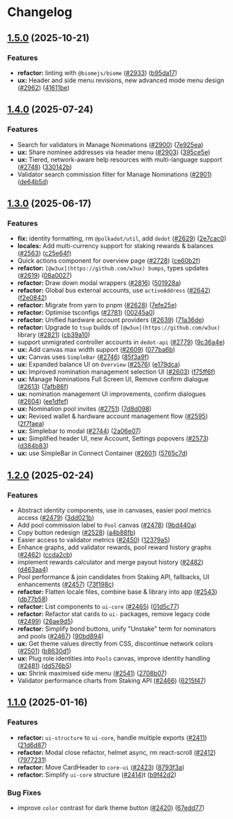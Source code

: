 # Changelog

## [1.5.0](https://github.com/polkadot-cloud/polkadot-staking-dashboard/compare/ui-core-v1.4.0...ui-core-v1.5.0) (2025-10-21)


### Features

* **refactor:** linting with `@biomejs/biome` ([#2933](https://github.com/polkadot-cloud/polkadot-staking-dashboard/issues/2933)) ([b95da17](https://github.com/polkadot-cloud/polkadot-staking-dashboard/commit/b95da17d4fa0d60cfdc3cd44a0de537cae461bf5))
* **ux:** Header and side menu revisions, new advanced mode menu design ([#2962](https://github.com/polkadot-cloud/polkadot-staking-dashboard/issues/2962)) ([41611be](https://github.com/polkadot-cloud/polkadot-staking-dashboard/commit/41611be616300cbaa93bf6da1adf9e4a096fe97f))

## [1.4.0](https://github.com/polkadot-cloud/polkadot-staking-dashboard/compare/ui-core-v1.3.0...ui-core-v1.4.0) (2025-07-24)


### Features

* Search for validators in Manage Nominations ([#2900](https://github.com/polkadot-cloud/polkadot-staking-dashboard/issues/2900)) ([7e925ea](https://github.com/polkadot-cloud/polkadot-staking-dashboard/commit/7e925ea4cfa9092f8765e27aff9e7d66f35bb85d))
* **ux:** Share nominee addresses via header menu ([#2903](https://github.com/polkadot-cloud/polkadot-staking-dashboard/issues/2903)) ([395ce5e](https://github.com/polkadot-cloud/polkadot-staking-dashboard/commit/395ce5ec8a9e7d7a626f82764b7401c5f28715d8))
* **ux:** Tiered, network-aware help resources with multi-language support ([#2748](https://github.com/polkadot-cloud/polkadot-staking-dashboard/issues/2748)) ([330142b](https://github.com/polkadot-cloud/polkadot-staking-dashboard/commit/330142bf9506be41857f311969ef45f017139f25))
* Validator search commission filter for Manage Nominations ([#2901](https://github.com/polkadot-cloud/polkadot-staking-dashboard/issues/2901)) ([de64b5d](https://github.com/polkadot-cloud/polkadot-staking-dashboard/commit/de64b5d1260d2704d1b0f4188b875e4f94dccf40))

## [1.3.0](https://github.com/polkadot-cloud/polkadot-staking-dashboard/compare/ui-core-v1.2.0...ui-core-v1.3.0) (2025-06-17)


### Features

* **fix:** identity formatting, rm `@polkadot/util`, add `dedot` ([#2629](https://github.com/polkadot-cloud/polkadot-staking-dashboard/issues/2629)) ([2e7cac0](https://github.com/polkadot-cloud/polkadot-staking-dashboard/commit/2e7cac0eeb3bbab33c7defa3349a8ea3931e0ae6))
* **locales:** Add multi-currency support for staking rewards & balances ([#2563](https://github.com/polkadot-cloud/polkadot-staking-dashboard/issues/2563)) ([c25e64f](https://github.com/polkadot-cloud/polkadot-staking-dashboard/commit/c25e64f0b35beb555641a1a6f018b63bb3cf32db))
* Quick actions component for overview page ([#2728](https://github.com/polkadot-cloud/polkadot-staking-dashboard/issues/2728)) ([ce60b2f](https://github.com/polkadot-cloud/polkadot-staking-dashboard/commit/ce60b2f8800d19287647d388bb47f3a98eecabc3))
* **refactor:** `[@w3ux](https://github.com/w3ux) bumps`, types updates ([#2619](https://github.com/polkadot-cloud/polkadot-staking-dashboard/issues/2619)) ([08a0027](https://github.com/polkadot-cloud/polkadot-staking-dashboard/commit/08a0027f941cf2505311c381855e7994aef582ff))
* **refactor:** Draw down modal wrappers ([#2816](https://github.com/polkadot-cloud/polkadot-staking-dashboard/issues/2816)) ([501928a](https://github.com/polkadot-cloud/polkadot-staking-dashboard/commit/501928a85ca155c0c1ababe8435c93ec064aa57e))
* **refactor:** Global bus external accounts, use `activeAddress` ([#2642](https://github.com/polkadot-cloud/polkadot-staking-dashboard/issues/2642)) ([f2e0842](https://github.com/polkadot-cloud/polkadot-staking-dashboard/commit/f2e084261201dfe67ac8ca613940f8e1b7fd1bd9))
* **refactor:** Migrate from yarn to pnpm ([#2628](https://github.com/polkadot-cloud/polkadot-staking-dashboard/issues/2628)) ([7efe25e](https://github.com/polkadot-cloud/polkadot-staking-dashboard/commit/7efe25e7e98895ad89a69c3e55a2688e088f82a5))
* **refactor:** Optimise tsconfigs ([#2781](https://github.com/polkadot-cloud/polkadot-staking-dashboard/issues/2781)) ([00245a0](https://github.com/polkadot-cloud/polkadot-staking-dashboard/commit/00245a01717d82f7b0e33c384a7e9cf2fb5a728f))
* **refactor:** Unified hardware account providers ([#2639](https://github.com/polkadot-cloud/polkadot-staking-dashboard/issues/2639)) ([71a36de](https://github.com/polkadot-cloud/polkadot-staking-dashboard/commit/71a36dea72b3e038c77adede02d89816161e1037))
* **refactor:** Upgrade to `tsup` builds of `[@w3ux](https://github.com/w3ux)` library ([#2821](https://github.com/polkadot-cloud/polkadot-staking-dashboard/issues/2821)) ([cb39a10](https://github.com/polkadot-cloud/polkadot-staking-dashboard/commit/cb39a106f21d18fd2f8d7a1d09c71d205be24963))
* support unmigrated controller accounts in `dedot-api` ([#2779](https://github.com/polkadot-cloud/polkadot-staking-dashboard/issues/2779)) ([9c36a4e](https://github.com/polkadot-cloud/polkadot-staking-dashboard/commit/9c36a4edbe0ecd28502812e6b8e90f6b2618e354))
* **ux:** Add canvas max width support ([#2609](https://github.com/polkadot-cloud/polkadot-staking-dashboard/issues/2609)) ([077ba6b](https://github.com/polkadot-cloud/polkadot-staking-dashboard/commit/077ba6b790acbc2a4becdae5f9a6867b3a3c7877))
* **ux:** Canvas uses `SimpleBar` ([#2746](https://github.com/polkadot-cloud/polkadot-staking-dashboard/issues/2746)) ([85f3a9f](https://github.com/polkadot-cloud/polkadot-staking-dashboard/commit/85f3a9f3820f366b9a78c8e0a1b2d9a7244ccc27))
* **ux:** Expanded balance UI on `Overview` ([#2576](https://github.com/polkadot-cloud/polkadot-staking-dashboard/issues/2576)) ([e179dca](https://github.com/polkadot-cloud/polkadot-staking-dashboard/commit/e179dcadcc372724acc348b6f8a2fb0ad8c93732))
* **ux:** Improved nomination management selection UI ([#2603](https://github.com/polkadot-cloud/polkadot-staking-dashboard/issues/2603)) ([f75ff6f](https://github.com/polkadot-cloud/polkadot-staking-dashboard/commit/f75ff6ff07409b8b90c73f9b7f0b0b10c1d592ea))
* **ux:** Manage Nominations Full Screen UI, Remove confirm dialogue ([#2613](https://github.com/polkadot-cloud/polkadot-staking-dashboard/issues/2613)) ([7afb86f](https://github.com/polkadot-cloud/polkadot-staking-dashboard/commit/7afb86fc9ebeed9ddd580a01179ebb1ef6f90320))
* **ux:** nomination management UI improvements, confirm dialogues ([#2604](https://github.com/polkadot-cloud/polkadot-staking-dashboard/issues/2604)) ([ee1dfef](https://github.com/polkadot-cloud/polkadot-staking-dashboard/commit/ee1dfefb6d1337c1d1d5b913bfd505d0d10cdc04))
* **ux:** Nomination pool invites ([#2751](https://github.com/polkadot-cloud/polkadot-staking-dashboard/issues/2751)) ([7d8d098](https://github.com/polkadot-cloud/polkadot-staking-dashboard/commit/7d8d0989a607a07fc56bfaea93b1175475a3bb6a))
* **ux:** Revised wallet & hardware account management flow ([#2595](https://github.com/polkadot-cloud/polkadot-staking-dashboard/issues/2595)) ([2f7faea](https://github.com/polkadot-cloud/polkadot-staking-dashboard/commit/2f7faea0080322e67f62f1f02ac70ead7865caf9))
* **ux:** Simplebar to modal ([#2744](https://github.com/polkadot-cloud/polkadot-staking-dashboard/issues/2744)) ([2a06e07](https://github.com/polkadot-cloud/polkadot-staking-dashboard/commit/2a06e07b33ff1465462f48e359d08d991aa0957c))
* **ux:** Simplified header UI, new Account, Settings popovers ([#2573](https://github.com/polkadot-cloud/polkadot-staking-dashboard/issues/2573)) ([d384b83](https://github.com/polkadot-cloud/polkadot-staking-dashboard/commit/d384b83409e6941187da2fd910a96b803644fcdc))
* **ux:** use SimpleBar in Connect Container ([#2601](https://github.com/polkadot-cloud/polkadot-staking-dashboard/issues/2601)) ([5765c7d](https://github.com/polkadot-cloud/polkadot-staking-dashboard/commit/5765c7dea82e692cf28a892cd3acdd16fb0a7c54))

## [1.2.0](https://github.com/polkadot-cloud/polkadot-staking-dashboard/compare/ui-core-v1.1.0...ui-core-v1.2.0) (2025-02-24)


### Features

* Abstract identity components, use in canvases, easier pool metrics access ([#2479](https://github.com/polkadot-cloud/polkadot-staking-dashboard/issues/2479)) ([3dd021b](https://github.com/polkadot-cloud/polkadot-staking-dashboard/commit/3dd021be779485875b0976cca70ec36bd293b370))
* Add pool commission label to `Pool` canvas ([#2478](https://github.com/polkadot-cloud/polkadot-staking-dashboard/issues/2478)) ([9bd440a](https://github.com/polkadot-cloud/polkadot-staking-dashboard/commit/9bd440ad45a5a47f2eda2e522a3b0e510ac4410f))
* Copy button redesign ([#2528](https://github.com/polkadot-cloud/polkadot-staking-dashboard/issues/2528)) ([a4b88fb](https://github.com/polkadot-cloud/polkadot-staking-dashboard/commit/a4b88fb8f73622af169cf0949f7025e7db79b07f))
* Easier access to validator metrics ([#2450](https://github.com/polkadot-cloud/polkadot-staking-dashboard/issues/2450)) ([12379a5](https://github.com/polkadot-cloud/polkadot-staking-dashboard/commit/12379a5f041d742b67a70672fa093379ee8cf397))
* Enhance graphs, add validator rewards, pool reward history graphs ([#2462](https://github.com/polkadot-cloud/polkadot-staking-dashboard/issues/2462)) ([ccda2cb](https://github.com/polkadot-cloud/polkadot-staking-dashboard/commit/ccda2cbaeac8075e8a6650410538f9f0ae9885d5))
* implement rewards calculator and merge payout history ([#2482](https://github.com/polkadot-cloud/polkadot-staking-dashboard/issues/2482)) ([d463aa4](https://github.com/polkadot-cloud/polkadot-staking-dashboard/commit/d463aa4bb361e3cdfed435a12ad8713b9a9d04ec))
* Pool performance & join candidates from Staking API, fallbacks, UI enhancements ([#2457](https://github.com/polkadot-cloud/polkadot-staking-dashboard/issues/2457)) ([73f198c](https://github.com/polkadot-cloud/polkadot-staking-dashboard/commit/73f198c7956bfbd1cbb47780bcfac8e10d15d689))
* **refactor:** Flatten locale files, combine base & library into app ([#2543](https://github.com/polkadot-cloud/polkadot-staking-dashboard/issues/2543)) ([db77b58](https://github.com/polkadot-cloud/polkadot-staking-dashboard/commit/db77b58f77871e5d53175bb1a750dc41d0dffa76))
* **refactor:** List components to `ui-core` ([#2465](https://github.com/polkadot-cloud/polkadot-staking-dashboard/issues/2465)) ([01d5c77](https://github.com/polkadot-cloud/polkadot-staking-dashboard/commit/01d5c7705a51e8cbcb96fd77ef5f710aaa75d470))
* **refactor:** Refactor stat cards to `ui-` packages, remove legacy code ([#2499](https://github.com/polkadot-cloud/polkadot-staking-dashboard/issues/2499)) ([26ae9d5](https://github.com/polkadot-cloud/polkadot-staking-dashboard/commit/26ae9d5e8cb4fc9bd62c07c6a6bf3d8241afca42))
* **refactor:** Simplify bond buttons, unify "Unstake" term for nominators and pools ([#2467](https://github.com/polkadot-cloud/polkadot-staking-dashboard/issues/2467)) ([90bd894](https://github.com/polkadot-cloud/polkadot-staking-dashboard/commit/90bd894af33ba276f29d50d054dbad5d550c72b0))
* **ux:** Get theme values directly from CSS, discontinue network colors ([#2501](https://github.com/polkadot-cloud/polkadot-staking-dashboard/issues/2501)) ([b8630d1](https://github.com/polkadot-cloud/polkadot-staking-dashboard/commit/b8630d1291b9e39a83a6cd98eb7da8f5ed128bf2))
* **ux:** Plug role identities into `Pools` canvas, improve identity handling ([#2481](https://github.com/polkadot-cloud/polkadot-staking-dashboard/issues/2481)) ([dd576b5](https://github.com/polkadot-cloud/polkadot-staking-dashboard/commit/dd576b58eb10c2855ab51d67b283f7c783c2d101))
* **ux:** Shrink maximised side menu ([#2541](https://github.com/polkadot-cloud/polkadot-staking-dashboard/issues/2541)) ([2708b07](https://github.com/polkadot-cloud/polkadot-staking-dashboard/commit/2708b07a3c1889b20d042d7bceb61c57ec73580e))
* Validator performance charts from Staking API ([#2466](https://github.com/polkadot-cloud/polkadot-staking-dashboard/issues/2466)) ([6215f47](https://github.com/polkadot-cloud/polkadot-staking-dashboard/commit/6215f4731505e95bf78ffe826f57918b99e7a6a5))

## [1.1.0](https://github.com/polkadot-cloud/polkadot-staking-dashboard/compare/ui-core-v1.0.0...ui-core-v1.1.0) (2025-01-16)


### Features

* **refactor:** `ui-structure` to `ui-core`, handle multiple exports ([#2411](https://github.com/polkadot-cloud/polkadot-staking-dashboard/issues/2411)) ([21d6d87](https://github.com/polkadot-cloud/polkadot-staking-dashboard/commit/21d6d876826cdea76cc85ea1db1ad0df56afe3c8))
* **refactor:** Modal close refactor, helmet async, rm react-scroll ([#2412](https://github.com/polkadot-cloud/polkadot-staking-dashboard/issues/2412)) ([7977231](https://github.com/polkadot-cloud/polkadot-staking-dashboard/commit/797723187060e8e32e696c81cc8aa0c899507708))
* **refactor:** Move CardHeader to `core-ui` ([#2423](https://github.com/polkadot-cloud/polkadot-staking-dashboard/issues/2423)) ([8793f3a](https://github.com/polkadot-cloud/polkadot-staking-dashboard/commit/8793f3a4f6c1aed50797df4b7d493ffa5a43b8fc))
* **refactor:** Simplify `ui-core` structure ([#2414](https://github.com/polkadot-cloud/polkadot-staking-dashboard/issues/2414))t ([b9f42d2](https://github.com/polkadot-cloud/polkadot-staking-dashboard/commit/b9f42d2c3c776fbc833e4fea36aefba0cdbbb737))


### Bug Fixes

* improve `color` contrast for dark theme button ([#2420](https://github.com/polkadot-cloud/polkadot-staking-dashboard/issues/2420)) ([67edd77](https://github.com/polkadot-cloud/polkadot-staking-dashboard/commit/67edd776f3380d808989b27347aa19c4cff0c09b))
